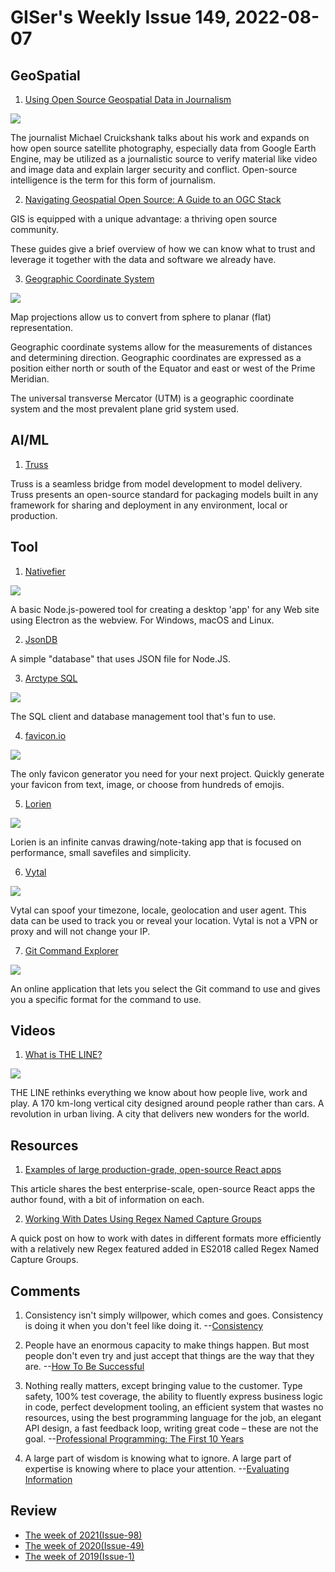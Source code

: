 # GISer's Weekly Issue 149, 2022-08-07

## GeoSpatial

1. [Using Open Source Geospatial Data in Journalism](https://www.gislounge.com/using-open-source-geospatial-data-in-journalism/)

![](https://cdn.shortpixel.ai/spai/w_768+q_glossy+ret_img+to_webp/https://www.gislounge.com/wp-content/uploads/2022/07/suncalc-chronolocation-screenshot.jpg)

The journalist Michael Cruickshank talks about his work and expands on how open source satellite photography, especially data from Google Earth Engine, may be utilized as a journalistic source to verify material like video and image data and explain larger security and conflict. Open-source intelligence is the term for this form of journalism.

2. [Navigating Geospatial Open Source: A Guide to an OGC Stack](https://mapscaping.com/navigating-geospatial-open-source-a-guide-to-an-ogc-stack/)

GIS is equipped with a unique advantage: a thriving open source community.

These guides give a brief overview of how we can know what to trust and leverage it together with the data and software we already have.

3. [Geographic Coordinate System](https://www.gislounge.com/geographic-coordinate-system/)

![](https://cdn.shortpixel.ai/spai/w_805+q_glossy+ret_img+to_webp/https://www.gislounge.com/wp-content/uploads/2022/07/geographic-coordinates-positive-or-negative-map.png)

Map projections allow us to convert from sphere to planar (flat) representation.

Geographic coordinate systems allow for the measurements of distances and determining direction. Geographic coordinates are expressed as a position either north or south of the Equator and east or west of the Prime Meridian.

The universal transverse Mercator (UTM) is a geographic coordinate system and the most prevalent plane grid system used.

## AI/ML

1. [Truss](https://github.com/basetenlabs/truss)

Truss is a seamless bridge from model development to model delivery. Truss presents an open-source standard for packaging models built in any framework for sharing and deployment in any environment, local or production.

## Tool

1. [Nativefier](https://github.com/nativefier/nativefier)

![](https://github.com/nativefier/nativefier/raw/master/.github/nativefier-walkthrough.gif)

A basic Node.js-powered tool for creating a desktop 'app' for any Web site using Electron as the webview. For Windows, macOS and Linux.

2. [JsonDB](https://github.com/Belphemur/node-json-db)

A simple "database" that uses JSON file for Node.JS.

3. [Arctype SQL](https://arctype.com/)

![](https://cdn.beekka.com/blogimg/asset/202206/bg2022060905.webp)

The SQL client and database management tool that's fun to use.

4. [favicon.io](https://favicon.io/)

![](https://cdn.beekka.com/blogimg/asset/202208/bg2022080403.webp)

The only favicon generator you need for your next project. Quickly generate your favicon from text, image, or choose from hundreds of emojis.

5. [Lorien](https://github.com/mbrlabs/Lorien)

![](https://raw.githubusercontent.com/mbrlabs/Lorien/main/images/lorien_demo.png)

Lorien is an infinite canvas drawing/note-taking app that is focused on performance, small savefiles and simplicity.

6. [Vytal](https://github.com/z0ccc/Vytal)

![](https://lh3.googleusercontent.com/oqKZnc_XlQYuB_Yz5wm3GgmU4G8S3Mo_Fe3mo7yuq0JnS9tDTYgMWxCuPJGU3SG9XWwDj-Vhk102t0C1y7UoPrEIWhY=w640-h400-e365-rj-sc0x00ffffff)

Vytal can spoof your timezone, locale, geolocation and user agent. This data can be used to track you or reveal your location. Vytal is not a VPN or proxy and will not change your IP.

7. [Git Command Explorer](https://gitexplorer.com/)

![](https://cdn.beekka.com/blogimg/asset/202206/bg2022061613.webp)

An online application that lets you select the Git command to use and gives you a specific format for the command to use.

## Videos

1. [What is THE LINE?](https://www.youtube.com/watch?v=0kz5vEqdaSc)

![](https://cdn.beekka.com/blogimg/asset/202207/bg2022072708.webp)

THE LINE rethinks everything we know about how people live, work and play. A 170 km-long vertical city designed around people rather than cars. A revolution in urban living. A city that delivers new wonders for the world.

## Resources

1. [Examples of large production-grade, open-source React apps](https://maxrozen.com/examples-of-large-production-grade-open-source-react-apps?ck_subscriber_id=1664454795)

This article shares the best enterprise-scale, open-source React apps the author found, with a bit of information on each.

2. [Working With Dates Using Regex Named Capture Groups](https://www.zhenghao.io/posts/dates-regex)

A quick post on how to work with dates in different formats more efficiently with a relatively new Regex featured added in ES2018 called Regex Named Capture Groups.

## Comments

1. Consistency isn't simply willpower, which comes and goes. Consistency is doing it when you don't feel like doing it.
   --[Consistency](https://fs.blog/brain-food/july-31-2022/)

2. People have an enormous capacity to make things happen. But most people don't even try and just accept that things are the way that they are.
   --[How To Be Successful](https://blog.samaltman.com/how-to-be-successful)

3. Nothing really matters, except bringing value to the customer. Type safety, 100% test coverage, the ability to fluently express business logic in code, perfect development tooling, an efficient system that wastes no resources, using the best programming language for the job, an elegant API design, a fast feedback loop, writing great code – these are not the goal.
   --[Professional Programming: The First 10 Years](https://thorstenball.com/blog/2022/05/17/professional-programming-the-first-10-years/)

4. A large part of wisdom is knowing what to ignore. A large part of expertise is knowing where to place your attention.
   --[Evaluating Information](https://fs.blog/evaluating-information/)

## Review

- [The week of 2021(Issue-98)](https://github.com/lkcozy/weekly/blob/master/docs/2021/issue-98.md)
- [The week of 2020(Issue-49)](https://github.com/lkcozy/weekly/blob/master/docs/2020/issue-49.md)
- [The week of 2019(Issue-1)](https://github.com/lkcozy/weekly/blob/master/docs/2019/issue-1.md)
